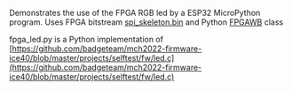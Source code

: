 Demonstrates the use of the FPGA RGB led by a ESP32 MicroPython program.
Uses FPGA bitstream [spi_skeleton.bin](https://github.com/badgeteam/mch2022-firmware-ice40/tree/master/projects/spi_skeleton) and Python [FPGAWB](https://github.com/badgeteam/badgePython/blob/master/python_modules/mch2022/fpga_wishbone.py) class

fpga_led.py is a Python implementation of [https://github.com/badgeteam/mch2022-firmware-ice40/blob/master/projects/selftest/fw/led.c](https://github.com/badgeteam/mch2022-firmware-ice40/blob/master/projects/selftest/fw/led.c)
